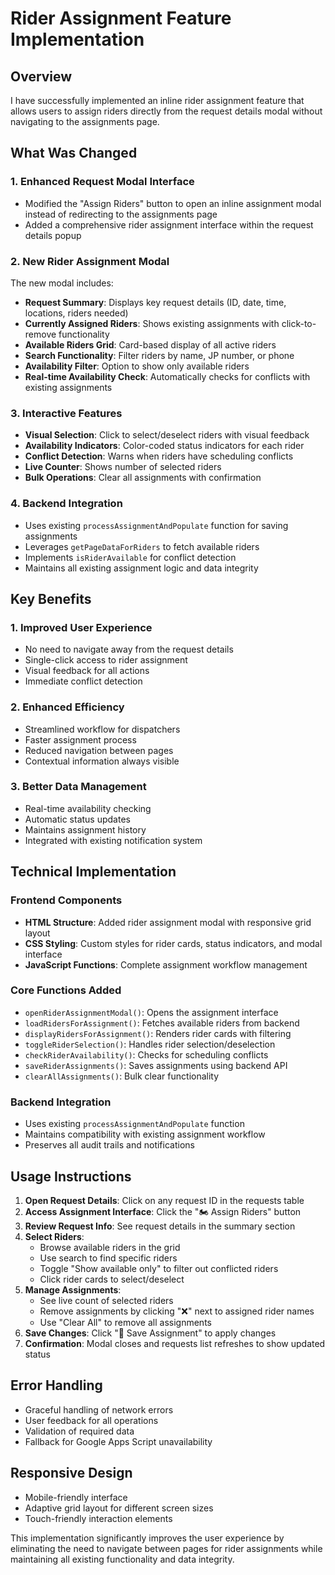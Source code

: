 # Rider Assignment Feature Implementation

## Overview
I have successfully implemented an inline rider assignment feature that allows users to assign riders directly from the request details modal without navigating to the assignments page.

## What Was Changed

### 1. **Enhanced Request Modal Interface**
- Modified the "Assign Riders" button to open an inline assignment modal instead of redirecting to the assignments page
- Added a comprehensive rider assignment interface within the request details popup

### 2. **New Rider Assignment Modal**
The new modal includes:
- **Request Summary**: Displays key request details (ID, date, time, locations, riders needed)
- **Currently Assigned Riders**: Shows existing assignments with click-to-remove functionality
- **Available Riders Grid**: Card-based display of all active riders
- **Search Functionality**: Filter riders by name, JP number, or phone
- **Availability Filter**: Option to show only available riders
- **Real-time Availability Check**: Automatically checks for conflicts with existing assignments

### 3. **Interactive Features**
- **Visual Selection**: Click to select/deselect riders with visual feedback
- **Availability Indicators**: Color-coded status indicators for each rider
- **Conflict Detection**: Warns when riders have scheduling conflicts
- **Live Counter**: Shows number of selected riders
- **Bulk Operations**: Clear all assignments with confirmation

### 4. **Backend Integration**
- Uses existing `processAssignmentAndPopulate` function for saving assignments
- Leverages `getPageDataForRiders` to fetch available riders
- Implements `isRiderAvailable` for conflict detection
- Maintains all existing assignment logic and data integrity

## Key Benefits

### 1. **Improved User Experience**
- No need to navigate away from the request details
- Single-click access to rider assignment
- Visual feedback for all actions
- Immediate conflict detection

### 2. **Enhanced Efficiency**
- Streamlined workflow for dispatchers
- Faster assignment process
- Reduced navigation between pages
- Contextual information always visible

### 3. **Better Data Management**
- Real-time availability checking
- Automatic status updates
- Maintains assignment history
- Integrated with existing notification system

## Technical Implementation

### Frontend Components
- **HTML Structure**: Added rider assignment modal with responsive grid layout
- **CSS Styling**: Custom styles for rider cards, status indicators, and modal interface
- **JavaScript Functions**: Complete assignment workflow management

### Core Functions Added
- `openRiderAssignmentModal()`: Opens the assignment interface
- `loadRidersForAssignment()`: Fetches available riders from backend
- `displayRidersForAssignment()`: Renders rider cards with filtering
- `toggleRiderSelection()`: Handles rider selection/deselection
- `checkRiderAvailability()`: Checks for scheduling conflicts
- `saveRiderAssignments()`: Saves assignments using backend API
- `clearAllAssignments()`: Bulk clear functionality

### Backend Integration
- Uses existing `processAssignmentAndPopulate` function
- Maintains compatibility with existing assignment workflow
- Preserves all audit trails and notifications

## Usage Instructions

1. **Open Request Details**: Click on any request ID in the requests table
2. **Access Assignment Interface**: Click the "🏍️ Assign Riders" button
3. **Review Request Info**: See request details in the summary section
4. **Select Riders**: 
   - Browse available riders in the grid
   - Use search to find specific riders
   - Toggle "Show available only" to filter out conflicted riders
   - Click rider cards to select/deselect
5. **Manage Assignments**:
   - See live count of selected riders
   - Remove assignments by clicking "❌" next to assigned rider names
   - Use "Clear All" to remove all assignments
6. **Save Changes**: Click "💾 Save Assignment" to apply changes
7. **Confirmation**: Modal closes and requests list refreshes to show updated status

## Error Handling
- Graceful handling of network errors
- User feedback for all operations
- Validation of required data
- Fallback for Google Apps Script unavailability

## Responsive Design
- Mobile-friendly interface
- Adaptive grid layout for different screen sizes
- Touch-friendly interaction elements

This implementation significantly improves the user experience by eliminating the need to navigate between pages for rider assignments while maintaining all existing functionality and data integrity.